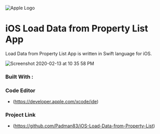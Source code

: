 ![Apple Logo](https://user-images.githubusercontent.com/45048950/73131198-bca1e580-4041-11ea-8f8d-ebfd844f0e64.png) 

# iOS Load Data from Property List App
Load Data from Property List App is written in Swift language for iOS.

![Screenshot 2020-02-13 at 10 35 58 PM](https://user-images.githubusercontent.com/45048950/74445463-65a96680-4eb1-11ea-8e73-34f6a3b80c1b.png)

### Built With :

### Code Editor

* (https://developer.apple.com/xcode/ide)

### Project Link

* (https://github.com/Padman83/iOS-Load-Data-from-Property-List)
